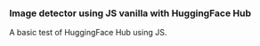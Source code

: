 ### Image detector using JS vanilla with HuggingFace Hub

A basic test of HuggingFace Hub using JS. 